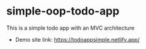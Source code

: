 # simple-oop-todo-app
This is a simple todo app with an MVC architecture

- Demo site link: https://todoappsimple.netlify.app/ 
